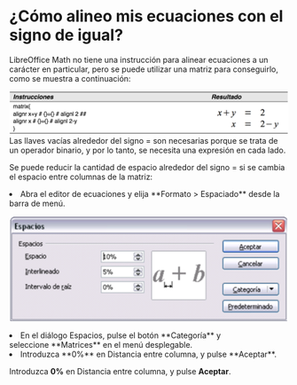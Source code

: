 
# ¿Cómo alineo mis ecuaciones con el signo de igual?

LibreOffice Math no tiene una instrucción para alinear ecuaciones a un carácter en particular, pero se puede utilizar una matriz para conseguirlo, como se muestra a continuación:

![](img/Captura_de_pantalla_2016-11-30_a_las_11.41.45.png)
Las llaves vacías alrededor del signo = son necesarias porque se trata de un operador binario, y por lo tanto, se necesita una expresión en cada lado.

Se puede reducir la cantidad de espacio alrededor del signo = si se cambia el espacio entre columnas de la matriz:

<li value="1">
Abra el editor de ecuaciones y elija **Formato &gt; Espaciado** desde la barra de menú.
</li>

![](img/Captura_de_pantalla_2016-11-30_a_las_11.41.52.png)
<li>
En el diálogo Espacios, pulse el botón **Categoría** y seleccione **Matrices** en el menú desplegable.
</li>
<li>
Introduzca **0%** en Distancia entre columna, y pulse **Aceptar**.
</li>

Introduzca **0%** en Distancia entre columna, y pulse **Aceptar**.

